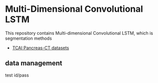 # Multi-Dimensional Convolutional LSTM

This repository contains Multi-dimensional Convolutional LSTM, 
which is segmentation methods

 - [TCAI Pancreas-CT datasets](https://wiki.cancerimagingarchive.net/display/Public/Pancreas-CT)

## data management
test id/pass
